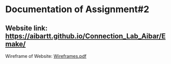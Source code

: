 # Documentation of Assignment#2

## Website link: https://aibartt.github.io/Connection_Lab_Aibar/Emake/

Wireframe of Website: [Wireframes.pdf](https://github.com/aibartt/Connection_Lab_Aibar/files/9485277/Wireframes.pdf)

